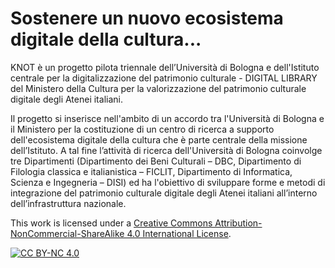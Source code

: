 # Sostenere un nuovo ecosistema digitale della cultura...
KNOT è un progetto pilota triennale dell’Università di Bologna e dell'Istituto centrale per la digitalizzazione del patrimonio culturale - DIGITAL LIBRARY del Ministero della Cultura per la valorizzazione del patrimonio culturale digitale degli Atenei italiani.

Il progetto si inserisce nell'ambito di un accordo tra l'Università di Bologna e il Ministero per la costituzione di un centro di ricerca a supporto dell'ecosistema digitale della cultura che è parte centrale della missione dell’Istituto. A tal fine l’attività di ricerca dell'Università di Bologna coinvolge tre Dipartimenti (Dipartimento dei Beni Culturali – DBC, Dipartimento di Filologia classica e italianistica – FICLIT, Dipartimento di Informatica, Scienza e Ingegneria – DISI) ed ha l'obiettivo di sviluppare forme e metodi di integrazione del patrimonio culturale digitale degli Atenei italiani all’interno dell’infrastruttura nazionale.

This work is licensed under a
[Creative Commons Attribution-NonCommercial-ShareAlike 4.0 International License][cc-by-nc].

[![CC BY-NC 4.0][cc-by-nc-image]][cc-by-nc]

[cc-by-nc]: https://creativecommons.org/licenses/by-nc/4.0/
[cc-by-nc-image]: https://licensebuttons.net/l/by-nc/4.0/88x31.png
